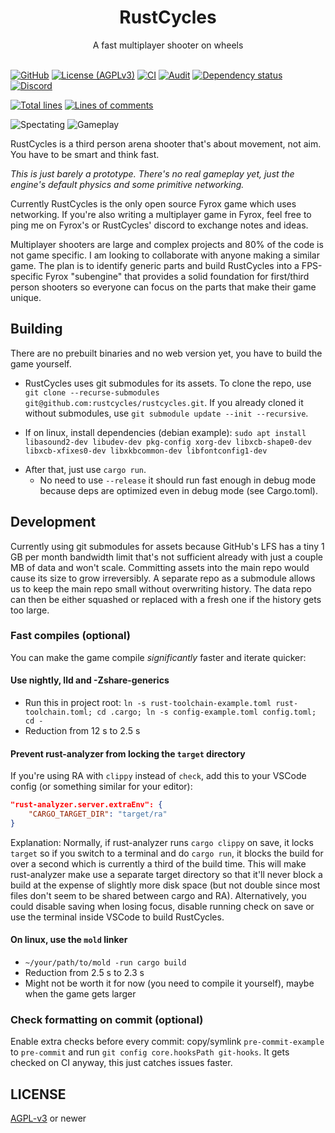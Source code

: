 <div align="center">
    <h1>RustCycles</h1>
    A fast multiplayer shooter on wheels
</div>
<br />

[![GitHub](https://img.shields.io/badge/github-rustcycles/rustcycles-8da0cb?logo=github)](https://github.com/rustcycles/rustcycles)
[![License (AGPLv3)](https://img.shields.io/github/license/rustcycles/rustcycles)](https://github.com/rustcycles/rustcycles/blob/master/LICENSE)
[![CI](https://github.com/rustcycles/rustcycles/workflows/CI/badge.svg)](https://github.com/rustcycles/rustcycles/actions)
[![Audit](https://github.com/rustcycles/rustcycles/workflows/audit/badge.svg)](https://rustsec.org/)
[![Dependency status](https://deps.rs/repo/github/rustcycles/rustcycles/status.svg)](https://deps.rs/repo/github/rustcycles/rustcycles)
[![Discord](https://img.shields.io/badge/-Discord-7389d8?logo=discord&label=&logoColor=ffffff&labelColor=6A7EC2)](https://discord.gg/cXU5HzDXM5)
<!-- These keep getting broken and then they show 0 which looks bad, comment out when that happens. -->
[![Total lines](https://tokei.rs/b1/github/rustcycles/rustcycles)](https://github.com/rustcycles/rustcycles)
[![Lines of comments](https://tokei.rs/b1/github/rustcycles/rustcycles?category=comments)](https://github.com/rustcycles/rustcycles)

<!-- To avoid keeping the file in the repo forever, use either the social preview or upload it to a dummy github issue (AFAIK the issue doesn't even need to be submitted and it'll still be hosted forever). -->
![Spectating](https://github.com/rustcycles/rustcycles/assets/4079823/f6ad566c-54f0-49c0-9a2a-5019e908f09e)
![Gameplay](https://github.com/rustcycles/rustcycles/assets/4079823/5411df7a-6d31-482b-b3a0-ab3256f5280e)
<!-- When updating this, also update https://fyrox.rs/games.html -->

RustCycles is a third person arena shooter that's about movement, not aim. You have to be smart and think fast.

_This is just barely a prototype. There's no real gameplay yet, just the engine's default physics and some primitive networking._

Currently RustCycles is the only open source Fyrox game which uses networking. If you're also writing a multiplayer game in Fyrox, feel free to ping me on Fyrox's or RustCycles' discord to exchange notes and ideas.

Multiplayer shooters are large and complex projects and 80% of the code is not game specific. I am looking to collaborate with anyone making a similar game. The plan is to identify generic parts and build RustCycles into a FPS-specific Fyrox "subengine" that provides a solid foundation for first/third person shooters so everyone can focus on the parts that make their game unique.

## Building

There are no prebuilt binaries and no web version yet, you have to build the game yourself.

- RustCycles uses git submodules for its assets. To clone the repo, use `git clone --recurse-submodules git@github.com:rustcycles/rustcycles.git`. If you already cloned it without submodules, use `git submodule update --init --recursive`.

- If on linux, install dependencies (debian example): `sudo apt install libasound2-dev libudev-dev pkg-config xorg-dev libxcb-shape0-dev libxcb-xfixes0-dev libxkbcommon-dev libfontconfig1-dev`
<!-- libfontconfig1-dev is not needed on CI for some reason but I couldn't compile without it on Kubuntu 22.04 -->

- After that, just use `cargo run`.
  - No need to use `--release` it should run fast enough in debug mode because deps are optimized even in debug mode (see Cargo.toml).

## Development

Currently using git submodules for assets because GitHub's LFS has a tiny 1 GB per month bandwidth limit that's not sufficient already with just a couple MB of data and won't scale. Committing assets into the main repo would cause its size to grow irreversibly. A separate repo as a submodule allows us to keep the main repo small without overwriting history. The data repo can then be either squashed or replaced with a fresh one if the history gets too large.

### Fast compiles (optional)

You can make the game compile _significantly_ faster and iterate quicker:

#### Use nightly, lld and -Zshare-generics

- Run this in project root: `ln -s rust-toolchain-example.toml rust-toolchain.toml; cd .cargo; ln -s config-example.toml config.toml; cd -`
- Reduction from 12 s to 2.5 s

#### Prevent rust-analyzer from locking the `target` directory

If you're using RA with `clippy` instead of `check`, add this to your VSCode config (or something similar for your editor):

```json
"rust-analyzer.server.extraEnv": {
    "CARGO_TARGET_DIR": "target/ra"
}
```

Explanation: Normally, if rust-analyzer runs `cargo clippy` on save, it locks `target` so if you switch to a terminal and do `cargo run`, it blocks the build for over a second which is currently a third of the build time. This will make rust-analyzer make use a separate target directory so that it'll never block a build at the expense of slightly more disk space (but not double since most files don't seem to be shared between cargo and RA). Alternatively, you could disable saving when losing focus, disable running check on save or use the terminal inside VSCode to build RustCycles.

#### On linux, use the `mold` linker

- `~/your/path/to/mold -run cargo build`
- Reduction from 2.5 s to 2.3 s
- Might not be worth it for now (you need to compile it yourself), maybe when the game gets larger

### Check formatting on commit (optional)

Enable extra checks before every commit: copy/symlink `pre-commit-example` to `pre-commit` and run `git config core.hooksPath git-hooks`. It gets checked on CI anyway, this just catches issues faster.

## LICENSE

[AGPL-v3](LICENSE) or newer
